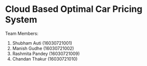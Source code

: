 # Cloud Based Optimal Car Pricing System

Team Members:
1. Shubham Auti (16030721001)
2. Manish Gudhe (16030721002)
3. Rashmita Pandey (16030721009)
4. Chandan Thakur (16030721010)
